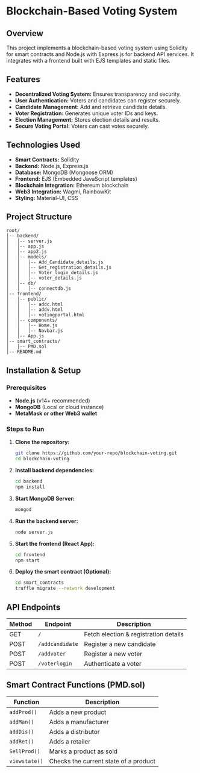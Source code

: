 # Blockchain-Based Voting System

## Overview
This project implements a blockchain-based voting system using Solidity for smart contracts and Node.js with Express.js for backend API services. It integrates with a frontend built with EJS templates and static files.

## Features
- **Decentralized Voting System:** Ensures transparency and security.
- **User Authentication:** Voters and candidates can register securely.
- **Candidate Management:** Add and retrieve candidate details.
- **Voter Registration:** Generates unique voter IDs and keys.
- **Election Management:** Stores election details and results.
- **Secure Voting Portal:** Voters can cast votes securely.

## Technologies Used
- **Smart Contracts:** Solidity
- **Backend:** Node.js, Express.js
- **Database:** MongoDB (Mongoose ORM)
- **Frontend:** EJS (Embedded JavaScript templates)
- **Blockchain Integration:** Ethereum blockchain
- **Web3 Integration:** Wagmi, RainbowKit
- **Styling:** Material-UI, CSS

## Project Structure
```
root/
│-- backend/
│   │-- server.js
│   │-- app.js
│   │-- app2.js
│   │-- models/
│   │   │-- Add_Candidate_details.js
│   │   │-- Get_registration_details.js
│   │   │-- Voter_login_details.js
│   │   │-- voter_details.js
│   │-- db/
│   │   │-- connectdb.js
│-- frontend/
│   │-- public/
│   │   │-- addc.html
│   │   │-- addv.html
│   │   │-- votingportal.html
│   │-- components/
│   │   │-- Home.js
│   │   │-- Navbar.js
│   │-- App.js
│-- smart_contracts/
│   │-- PMD.sol
│-- README.md
```

## Installation & Setup
### Prerequisites
- **Node.js** (v14+ recommended)
- **MongoDB** (Local or cloud instance)
- **MetaMask or other Web3 wallet**

### Steps to Run
1. **Clone the repository:**
   ```sh
   git clone https://github.com/your-repo/blockchain-voting.git
   cd blockchain-voting
   ```
2. **Install backend dependencies:**
   ```sh
   cd backend
   npm install
   ```
3. **Start MongoDB Server:**
   ```sh
   mongod
   ```
4. **Run the backend server:**
   ```sh
   node server.js
   ```
5. **Start the frontend (React App):**
   ```sh
   cd frontend
   npm start
   ```
6. **Deploy the smart contract (Optional):**
   ```sh
   cd smart_contracts
   truffle migrate --network development
   ```

## API Endpoints
| Method | Endpoint       | Description |
|--------|--------------|-------------|
| GET    | `/`          | Fetch election & registration details |
| POST   | `/addcandidate` | Register a new candidate |
| POST   | `/addvoter` | Register a new voter |
| POST   | `/voterlogin` | Authenticate a voter |

## Smart Contract Functions (PMD.sol)
| Function | Description |
|----------|-------------|
| `addProd()` | Adds a new product |
| `addMan()` | Adds a manufacturer |
| `addDis()` | Adds a distributor |
| `addRet()` | Adds a retailer |
| `SellProd()` | Marks a product as sold |
| `viewstate()` | Checks the current state of a product |

